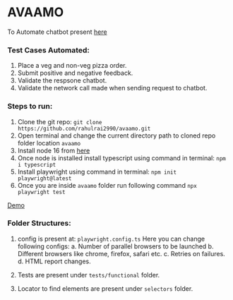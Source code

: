 # AVAAMO

To Automate chatbot present [here](https://c0.avaamo.com/web_channels/cce5f713-c1f4-4666-8976-b091299cda81/demo.html?banner=true&demo=true&banner_text=%20&banner_title=This%20is%20how%20the%20chat%20agent%20shows%20up)

### Test Cases Automated:

1. Place a veg and non-veg pizza order.
2. Submit positive and negative feedback.
3. Validate the respsone chatbot.
4. Validate the network call made when sending request to chatbot.

### Steps to run:

1. Clone the git repo: ```git clone https://github.com/rahulrai2990/avaamo.git```
2. Open terminal and change the current directory path to cloned repo folder location ``avaamo``
3. Install node 16 from [here](https://nodejs.org/en/download)
4. Once node is installed install typescript using command in terminal: ```npm i typescript```
5. Install playwright using command in terminal: ```npm init playwright@latest```
6. Once you are inside ``avaamo`` folder run following command ``npx playwright test``

[Demo](../../../Desktop/avaamo_report.mov)

### Folder Structures:
1. config is present at: ``playwright.config.ts``
Here you can change following configs:
    a. Number of parallel browsers to be launched
    b. Different browsers like chrome, firefox, safari etc.
    c. Retries on failures.
    d. HTML report changes.

2. Tests are present under ``tests/functional`` folder.
3. Locator to find elements are present under ``selectors`` folder.